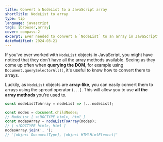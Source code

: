 ```yaml
---
title: Convert a NodeList to a JavaScript array
shortTitle: NodeList to array
type: tip
language: javascript
tags: [browser,array]
cover: compass-2
excerpt: Ever needed to convert a `NodeList` to an array in JavaScript? Here's the fastest way to do so.
dateModified: 2024-03-21
---
```


If you've ever worked with `NodeList` objects in JavaScript, you might have noticed that they don't have all the array methods available. Seeing as they come up often when **querying the DOM**, for example using `Document.querySelectorAll()`, it's useful to know how to convert them to arrays.

Luckily, as `NodeList` objects are **array-like**, you can easily convert them to arrays using the spread operator (`...`). This will allow you to use **all the array methods** you're used to.

```js
const nodeListToArray = nodeList => [...nodeList];

const nodes = document.childNodes;
// NodeList [ <!DOCTYPE html>, html ]
const nodesArray = nodeListToArray(nodes);
// [ <!DOCTYPE html>, html ]
nodesArray.join(', ');
// '[object DocumentType], [object HTMLHtmlElement]'
```
